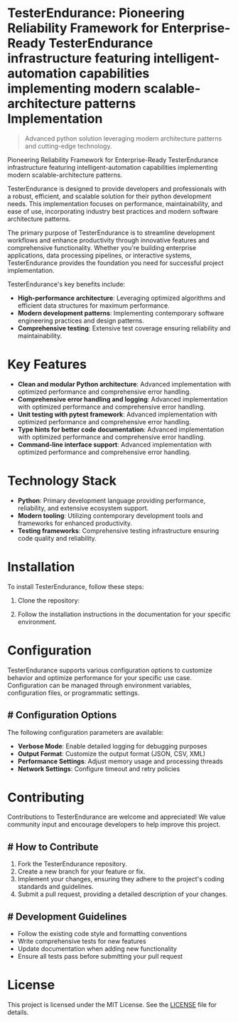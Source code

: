 <!-- fallback_TesterEndurance_20250804231656_28627 -->

# TesterEndurance: Pioneering Reliability Framework for Enterprise-Ready TesterEndurance infrastructure featuring intelligent-automation capabilities implementing modern scalable-architecture patterns Implementation
> Advanced python solution leveraging modern architecture patterns and cutting-edge technology.

Pioneering Reliability Framework for Enterprise-Ready TesterEndurance infrastructure featuring intelligent-automation capabilities implementing modern scalable-architecture patterns.

TesterEndurance is designed to provide developers and professionals with a robust, efficient, and scalable solution for their python development needs. This implementation focuses on performance, maintainability, and ease of use, incorporating industry best practices and modern software architecture patterns.

The primary purpose of TesterEndurance is to streamline development workflows and enhance productivity through innovative features and comprehensive functionality. Whether you're building enterprise applications, data processing pipelines, or interactive systems, TesterEndurance provides the foundation you need for successful project implementation.

TesterEndurance's key benefits include:

* **High-performance architecture**: Leveraging optimized algorithms and efficient data structures for maximum performance.
* **Modern development patterns**: Implementing contemporary software engineering practices and design patterns.
* **Comprehensive testing**: Extensive test coverage ensuring reliability and maintainability.

# Key Features

* **Clean and modular Python architecture**: Advanced implementation with optimized performance and comprehensive error handling.
* **Comprehensive error handling and logging**: Advanced implementation with optimized performance and comprehensive error handling.
* **Unit testing with pytest framework**: Advanced implementation with optimized performance and comprehensive error handling.
* **Type hints for better code documentation**: Advanced implementation with optimized performance and comprehensive error handling.
* **Command-line interface support**: Advanced implementation with optimized performance and comprehensive error handling.

# Technology Stack

* **Python**: Primary development language providing performance, reliability, and extensive ecosystem support.
* **Modern tooling**: Utilizing contemporary development tools and frameworks for enhanced productivity.
* **Testing frameworks**: Comprehensive testing infrastructure ensuring code quality and reliability.

# Installation

To install TesterEndurance, follow these steps:

1. Clone the repository:


2. Follow the installation instructions in the documentation for your specific environment.

# Configuration

TesterEndurance supports various configuration options to customize behavior and optimize performance for your specific use case. Configuration can be managed through environment variables, configuration files, or programmatic settings.

## # Configuration Options

The following configuration parameters are available:

* **Verbose Mode**: Enable detailed logging for debugging purposes
* **Output Format**: Customize the output format (JSON, CSV, XML)
* **Performance Settings**: Adjust memory usage and processing threads
* **Network Settings**: Configure timeout and retry policies

# Contributing

Contributions to TesterEndurance are welcome and appreciated! We value community input and encourage developers to help improve this project.

## # How to Contribute

1. Fork the TesterEndurance repository.
2. Create a new branch for your feature or fix.
3. Implement your changes, ensuring they adhere to the project's coding standards and guidelines.
4. Submit a pull request, providing a detailed description of your changes.

## # Development Guidelines

* Follow the existing code style and formatting conventions
* Write comprehensive tests for new features
* Update documentation when adding new functionality
* Ensure all tests pass before submitting your pull request

# License

This project is licensed under the MIT License. See the [LICENSE](https://github.com/coralnws/TesterEndurance/blob/main/LICENSE) file for details.
